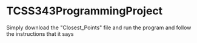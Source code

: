 # TCSS343ProgrammingProject
Simply download the "Closest_Points" file and run the program and follow the instructions that it says
